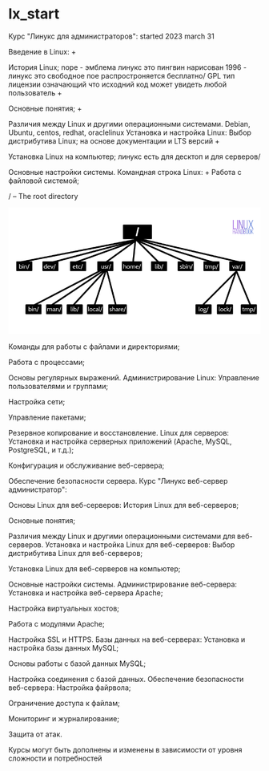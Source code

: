 # lx_start


Курс "Линукс для администраторов": started 2023 march 31

Введение в Linux: +

История Linux; nope - эмблема линукс это пингвин нарисован 1996 - линукс это свободное пое распростроняется бесплатно/ GPL тип лицензии означающий что исходний код может увидеть любой пользователь +

Основные понятия; +

Различия между Linux и другими операционными системами.
Debian, Ubuntu, centos, redhat, oraclelinux
Установка и настройка Linux:
Выбор дистрибутива Linux;  на основе документации и LTS версий +

Установка Linux на компьютер; линукс есть для десктоп и для серверов/

Основные настройки системы.
Командная строка Linux: +
Работа с файловой системой;

/ – The root directory

![My Image](img/linux-directory-structure-1.png)

Команды для работы с файлами и директориями;

Работа с процессами;

Основы регулярных выражений.
Администрирование Linux:
Управление пользователями и группами;

Настройка сети;

Управление пакетами;

Резервное копирование и восстановление.
Linux для серверов:
Установка и настройка серверных приложений (Apache, MySQL, PostgreSQL, и т.д.);

Конфигурация и обслуживание веб-сервера;

Обеспечение безопасности сервера.
Курс "Линукс веб-сервер администратор":

Основы Linux для веб-серверов:
История Linux для веб-серверов;

Основные понятия;

Различия между Linux и другими операционными системами для веб-серверов.
Установка и настройка Linux для веб-серверов:
Выбор дистрибутива Linux для веб-серверов;

Установка Linux для веб-серверов на компьютер;

Основные настройки системы.
Администрирование веб-сервера:
Установка и настройка веб-сервера Apache;

Настройка виртуальных хостов;

Работа с модулями Apache;

Настройка SSL и HTTPS.
Базы данных на веб-серверах:
Установка и настройка базы данных MySQL;

Основы работы с базой данных MySQL;

Настройка соединения с базой данных.
Обеспечение безопасности веб-сервера:
Настройка файрвола;

Ограничение доступа к файлам;

Мониторинг и журналирование;

Защита от атак.

Курсы могут быть дополнены и изменены в зависимости от уровня сложности и потребностей